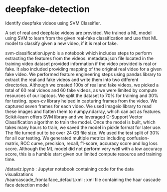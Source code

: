 # deepfake-detection

Identify deepfake videos using SVM Classifier.

A set of real and deepfake videos are provided. We trained a ML model using SVM to learn from the given real-fake classification and use that ML model to classify given a new video, if it is real or fake. 

svm-classification.ipynb is a notebook which includes steps to perform extracting the features from the videos. metadata.json file located in the training video dataset provided information if the video provided is real or fake. It also included providing mapping of the original real video for a given fake video. We performed feature engineering steps using pandas library to extract the real and fake videos and write them into two different directories. Although we created 100s of real and fake videos, we picked a total of 60 real videos and 60 fake videos, as we were limited by compute resources of our laptops. We split the dataset to 70% for training and 30% for testing. open-cv library helped in capturing frames from the video. We captured seven frames for each video. We used imageio library to read these images and flatten them to numpy.ndarray, which can act as features. Scikit-learn offers SVM library and we leveraged C-Support Vector Classification algorithm to train the model. Once the model is built, which takes many hours to train, we saved the model in pickle format for later use. The file turned out to be over 24 GB file size. We used the test split of 30% for all our testing. We generated multiple metrics including confusion-matrix, ROC curve, precision, recall, f1-score, accuracy score and log loss score. Although the ML model did not perform very well with a low accuracy score, this is a humble start given our limited compute resource and training time. 

 


/dataviz.ipynb : Jupyter notebook containing code for the data visualizations <br>
/haarcascade_frontalface_default.xml : xml file containing the haar cascade face detection model

